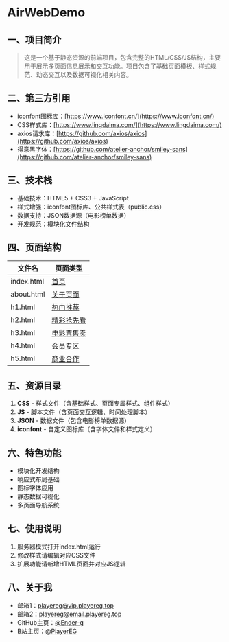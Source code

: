 # AirWebDemo

## 一、项目简介
>这是一个基于静态资源的前端项目，包含完整的HTML/CSS/JS结构，主要用于展示多页面信息展示和交互功能。项目包含了基础页面模板、样式规范、动态交互以及数据可视化相关内容。

## 二、第三方引用
- iconfont图标库：[https://www.iconfont.cn/](https://www.iconfont.cn/)
- CSS样式库：[https://www.lingdaima.com/](https://www.lingdaima.com/)
- axios请求库：[https://github.com/axios/axios](https://github.com/axios/axios)
- 得意黑字体：[https://github.com/atelier-anchor/smiley-sans](https://github.com/atelier-anchor/smiley-sans)

## 三、技术栈
- 基础技术：HTML5 + CSS3 + JavaScript
- 样式增强：iconfont图标库、公共样式表（public.css）
- 数据支持：JSON数据源（电影榜单数据）
- 开发规范：模块化文件结构

## 四、页面结构
| 文件名        | 页面类型                                                    |
|------------|---------------------------------------------------------|
| index.html | [首页](https://airwebdemopages.playereg.top/)                                                  |
| about.html | [关于页面](https://airwebdemopages.playereg.top/HTML/about) |
| h1.html    | [热门推荐](https://airwebdemopages.playereg.top/HTML/h1)    |
| h2.html    | [精彩抢先看](https://airwebdemopages.playereg.top/HTML/h2)   |
| h3.html    | [电影票售卖](https://airwebdemopages.playereg.top/HTML/h3)   |
| h4.html    | [会员专区](https://airwebdemopages.playereg.top/HTML/h4)    |
| h5.html    | [商业合作](https://airwebdemopages.playereg.top/HTML/h5)    |

## 五、资源目录
1. **CSS** - 样式文件（含基础样式、页面专属样式、组件样式）
2. **JS** - 脚本文件（含页面交互逻辑、时间处理脚本）
3. **JSON** - 数据文件（包含电影榜单数据源）
4. **iconfont** - 自定义图标库（含字体文件和样式定义）

## 六、特色功能
- 模块化开发结构
- 响应式布局基础
- 图标字体应用
- 静态数据可视化
- 多页面导航系统

## 七、使用说明
1. 服务器模式打开index.html运行
2. 修改样式请编辑对应CSS文件
3. 扩展功能请新增HTML页面并对应JS逻辑

## 八、关于我

- 邮箱1：playereg@vip.playereg.top
- 邮箱2：playereg@email.playereg.top
- GitHub主页：[@Ender-g](https://github.com/ender-g)
- B站主页：[@PlayerEG](https://space.bilibili.com/520500365)
